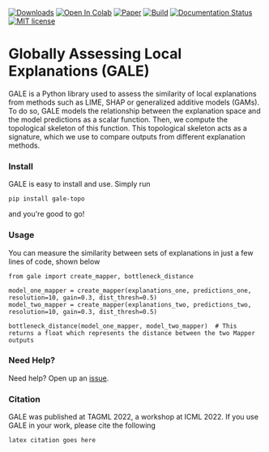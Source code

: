 [![Downloads](https://static.pepy.tech/personalized-badge/gale-topo?period=total&units=international_system&left_color=grey&right_color=blue&left_text=Downloads)](https://pepy.tech/project/gale-topo) [![Open In Colab](https://colab.research.google.com/assets/colab-badge.svg)](https://colab.research.google.com/drive/16JhR2nhm9J-9KtqmuxGsKMIGL_5c_42N?usp=sharing) [![Paper](https://img.shields.io/badge/read%20the-paper-blueviolet)](https://arxiv.org/pdf/2201.02155.pdf) [![Build](https://github.com/pnxenopoulos/gale/actions/workflows/build.yml/badge.svg)](https://github.com/pnxenopoulos/gale/actions/workflows/build.yml) [![Documentation Status](https://readthedocs.org/projects/gale/badge/?version=latest)](https://gale.readthedocs.io/en/latest/?badge=latest) [![MIT license](https://img.shields.io/badge/License-MIT-blue.svg)](https://github.com/pnxenopoulos/gale/blob/main/LICENSE)

# Globally Assessing Local Explanations (GALE)
GALE is a Python library used to assess the similarity of local explanations from methods such as LIME, SHAP or generalized additive models (GAMs). To do so, GALE models the relationship between the explanation space and the model predictions as a scalar function. Then, we compute the topological skeleton of this function. This topological skeleton acts as a signature, which we use to compare outputs from different explanation methods. 

### Install
GALE is easy to install and use. Simply run 

```
pip install gale-topo
```

and you're good to go!

### Usage
You can measure the similarity between sets of explanations in just a few lines of code, shown below

```
from gale import create_mapper, bottleneck_distance

model_one_mapper = create_mapper(explanations_one, predictions_one, resolution=10, gain=0.3, dist_thresh=0.5)
model_two_mapper = create_mapper(explanations_two, predictions_two, resolution=10, gain=0.3, dist_thresh=0.5)

bottleneck_distance(model_one_mapper, model_two_mapper)  # This returns a float which represents the distance between the two Mapper outputs
```

### Need Help?
Need help? Open up an [issue](https://github.com/pnxenopoulos/gale/issues).

### Citation
GALE was published at TAGML 2022, a workshop at ICML 2022. If you use GALE in your work, please cite the following

```
latex citation goes here
```
